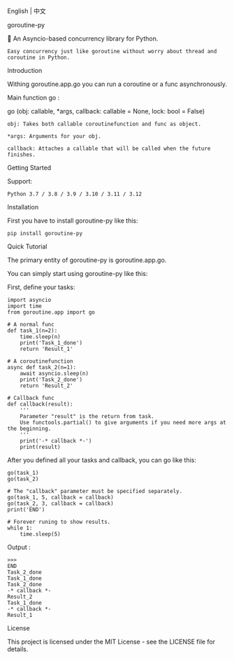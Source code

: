 English | 中文

goroutine-py

🚀 An Asyncio-based concurrency library for Python.

	Easy concurrency just like goroutine without worry about thread and coroutine in Python.



Introduction

Withing  goroutine.app.go you can run a coroutine or a func asynchronously.

Main function go :

go (obj: callable, *args, callback: callable = None, lock: bool = False)

	obj: Takes both callable coroutinefunction and func as object.

	*args: Arguments for your obj.

	callback: Attaches a callable that will be called when the future finishes.



Getting Started

Support:

    Python 3.7 / 3.8 / 3.9 / 3.10 / 3.11 / 3.12

Installation

First you have to install goroutine-py like this:

    pip install goroutine-py

Quick Tutorial

The primary entity of goroutine-py is goroutine.app.go.

You can simply start using goroutine-py like this:

First, define your tasks:

    import asyncio
    import time
    from goroutine.app import go
    
    # A normal func
    def task_1(n=2):
        time.sleep(n)
        print('Task_1_done')
        return 'Result_1'

    # A coroutinefunction
    async def task_2(n=1):
        await asyncio.sleep(n)
        print('Task_2_done')
        return 'Result_2'

    # Callback func
    def callback(result):
        '''
        Parameter "result" is the return from task.
        Use functools.partial() to give arguments if you need more args at the beginning.
        '''
        print('-* callback *-')
        print(result)

After you defined all your tasks and callback, you can go like this:

    go(task_1)
    go(task_2)
    
    # The "callback" parameter must be specified separately.
    go(task_1, 5, callback = callback)
    go(task_2, 3, callback = callback)
    print('END')
    
    # Forever runing to show results.
    while 1:
        time.sleep(5)

Output :

    >>>
    END
    Task_2_done
    Task_1_done
    Task_2_done
    -* callback *-
    Result_2
    Task_1_done
    -* callback *-
    Result_1

License

This project is licensed under the MIT License - see the LICENSE file for details.
